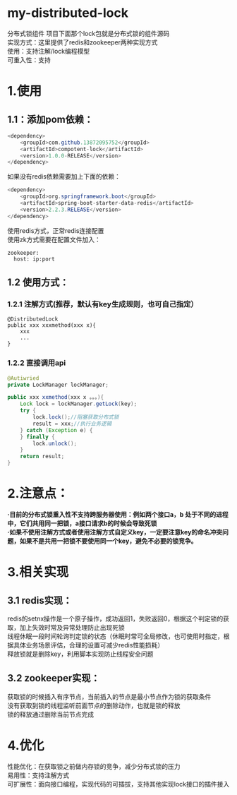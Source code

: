 # my-distributed-lock
分布式锁组件
项目下面那个lock包就是分布式锁的组件源码  
实现方式：这里提供了redis和zookeeper两种实现方式  
使用：支持注解/lock编程模型  
可重入性：支持  

# 1.使用
## 1.1：添加pom依赖：
```java
<dependency>  
    <groupId>com.github.13872095752</groupId>  
    <artifactId>compotent-lock</artifactId>  
    <version>1.0.0-RELEASE</version>  
</dependency>  
```
如果没有redis依赖需要加上下面的依赖：  
```java
<dependency>  
    <groupId>org.springframework.boot</groupId>  
    <artifactId>spring-boot-starter-data-redis</artifactId>  
    <version>2.2.3.RELEASE</version>  
</dependency>
```

使用redis方式，正常redis连接配置  
使用zk方式需要在配置文件加入：  
```
zookeeper:  
  host: ip:port
```


## 1.2 使用方式：
### 1.2.1 注解方式(推荐，默认有key生成规则，也可自己指定）
```
@DistributedLock
public xxx xxxmethod(xxx x){
	xxx
	...
}
```

### 1.2.2 直接调用api
```java
@Autiwried
private LockManager lockManager;

public xxx xxmethod(xxx x 。。。){
	Lock lock = lockManager.getLock(key);
	try {
    	lock.lock();//阻塞获取分布式锁
    	result = xxx;//执行业务逻辑
	} catch (Exception e) {
	} finally {
    	lock.unlock();
	}
	return result;
}
```


# 2.注意点：
**·目前的分布式锁重入性不支持跨服务器使用：例如两个接口a，b 处于不同的进程中，它们共用同一把锁，a接口请求b的时候会导致死锁**  
**·如果不使用注解方式或者使用注解方式自定义key，一定要注意key的命名冲突问题，如果不是共用一把锁不要使用同一个key，避免不必要的锁竞争。**

# 3.相关实现
## 3.1 redis实现：
redis的setnx操作是一个原子操作，成功返回1，失败返回0，根据这个判定锁的获取，加上失效时常及异常处理防止出现死锁  
线程休眠一段时间轮询判定锁的状态（休眠时常可全局修改，也可使用时指定，根据具体业务场景评估，合理的设置可减少redis性能损耗）  
释放锁就是删除key，利用脚本实现防止线程安全问题  
## 3.2 zookeeper实现：
获取锁的时候插入有序节点，当前插入的节点是最小节点作为锁的获取条件  
没有获取到锁的线程监听前面节点的删除动作，也就是锁的释放  
锁的释放通过删除当前节点完成  

# 4.优化
性能优化：在获取锁之前做内存锁的竞争，减少分布式锁的压力  
易用性：支持注解方式  
可扩展性：面向接口编程，实现代码的可插拔，支持其他实现lock接口的插件接入  

